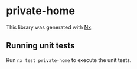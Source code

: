 # private-home

This library was generated with [Nx](https://nx.dev).

## Running unit tests

Run `nx test private-home` to execute the unit tests.
